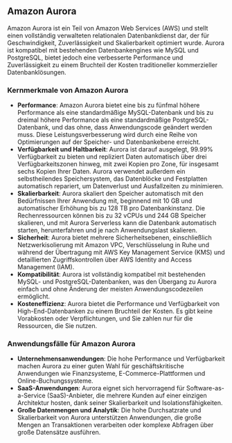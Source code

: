## Amazon Aurora

Amazon Aurora ist ein Teil von Amazon Web Services (AWS) und stellt einen vollständig verwalteten relationalen Datenbankdienst dar, der für Geschwindigkeit, Zuverlässigkeit und Skalierbarkeit optimiert wurde. Aurora ist kompatibel mit bestehenden Datenbankengines wie MySQL und PostgreSQL, bietet jedoch eine verbesserte Performance und Zuverlässigkeit zu einem Bruchteil der Kosten traditioneller kommerzieller Datenbanklösungen.

### Kernmerkmale von Amazon Aurora

- **Performance**: Amazon Aurora bietet eine bis zu fünfmal höhere Performance als eine standardmäßige MySQL-Datenbank und bis zu dreimal höhere Performance als eine standardmäßige PostgreSQL-Datenbank, und das ohne, dass Anwendungscode geändert werden muss. Diese Leistungsverbesserung wird durch eine Reihe von Optimierungen auf der Speicher- und Datenbankebene erreicht.
- **Verfügbarkeit und Haltbarkeit**: Aurora ist darauf ausgelegt, 99.99% Verfügbarkeit zu bieten und repliziert Daten automatisch über drei Verfügbarkeitszonen hinweg, mit zwei Kopien pro Zone, für insgesamt sechs Kopien Ihrer Daten. Aurora verwendet außerdem ein selbstheilendes Speichersystem, das Datenblöcke und Festplatten automatisch repariert, um Datenverlust und Ausfallzeiten zu minimieren.
- **Skalierbarkeit**: Aurora skaliert den Speicher automatisch mit den Bedürfnissen Ihrer Anwendung mit, beginnend mit 10 GB und automatischer Erhöhung bis zu 128 TB pro Datenbankinstanz. Die Rechenressourcen können bis zu 32 vCPUs und 244 GB Speicher skalieren, und mit Aurora Serverless kann die Datenbank automatisch starten, herunterfahren und je nach Anwendungslast skalieren.
- **Sicherheit**: Aurora bietet mehrere Sicherheitsebenen, einschließlich Netzwerkisolierung mit Amazon VPC, Verschlüsselung in Ruhe und während der Übertragung mit AWS Key Management Service (KMS) und detaillierten Zugriffskontrollen über AWS Identity and Access Management (IAM).
- **Kompatibilität**: Aurora ist vollständig kompatibel mit bestehenden MySQL- und PostgreSQL-Datenbanken, was den Übergang zu Aurora einfach und ohne Änderung der meisten Anwendungscodezeilen ermöglicht.
- **Kosteneffizienz**: Aurora bietet die Performance und Verfügbarkeit von High-End-Datenbanken zu einem Bruchteil der Kosten. Es gibt keine Vorabkosten oder Verpflichtungen, und Sie zahlen nur für die Ressourcen, die Sie nutzen.

### Anwendungsfälle für Amazon Aurora

- **Unternehmensanwendungen**: Die hohe Performance und Verfügbarkeit machen Aurora zu einer guten Wahl für geschäftskritische Anwendungen wie Finanzsysteme, E-Commerce-Plattformen und Online-Buchungssysteme.
- **SaaS-Anwendungen**: Aurora eignet sich hervorragend für Software-as-a-Service (SaaS)-Anbieter, die mehrere Kunden auf einer einzigen Architektur hosten, dank seiner Skalierbarkeit und Isolationsfähigkeiten.
- **Große Datenmengen und Analytik**: Die hohe Durchsatzrate und Skalierbarkeit von Aurora unterstützen Anwendungen, die große Mengen an Transaktionen verarbeiten oder komplexe Abfragen über große Datensätze ausführen.